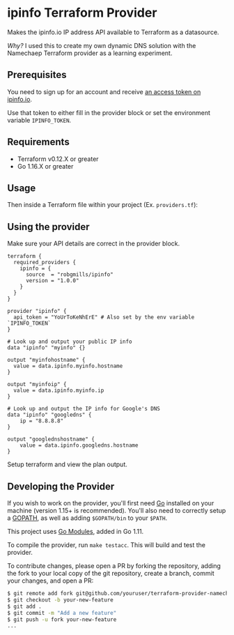 ipinfo Terraform Provider
==================

Makes the ipinfo.io IP address API available to Terraform as a datasource.

_Why?_ I used this to create my own dynamic DNS solution with the Namechaep Terraform provider as a learning experiment.

Prerequisites
------------------

You need to sign up for an account and receive [an access token on ipinfo.io](https://ipinfo.io/account/token).

Use that token to either fill in the provider block or set the environment variable `IPINFO_TOKEN`.

## Requirements

* Terraform v0.12.X or greater
* Go 1.16.X or greater

Usage
---------------------

Then inside a Terraform file within your project (Ex. `providers.tf`):

Using the provider
----------------------

Make sure your API details are correct in the provider block.

```hcl
terraform {
  required_providers {
    ipinfo = {
      source  = "robgmills/ipinfo"
      version = "1.0.0"
    }
  }
}

provider "ipinfo" {
  api_token = "YoUrToKeNhErE" # Also set by the env variable `IPINFO_TOKEN`
}

# Look up and output your public IP info
data "ipinfo" "myinfo" {}

output "myinfohostname" {
  value = data.ipinfo.myinfo.hostname
}

output "myinfoip" {
  value = data.ipinfo.myinfo.ip
}

# Look up and output the IP info for Google's DNS
data "ipinfo" "googledns" {
    ip = "8.8.8.8"
}

output "googlednshostname" {
    value = data.ipinfo.googledns.hostname
}
```

Setup terraform and view the plan output.

Developing the Provider
---------------------------

If you wish to work on the provider, you'll first need [Go](http://www.golang.org) installed on your machine (version 1.15+ is recommended). You'll also need to correctly setup a [GOPATH](http://golang.org/doc/code.html#GOPATH), as well as adding `$GOPATH/bin` to your `$PATH`.

This project uses [Go Modules](https://github.com/golang/go/wiki/Modules), added in Go 1.11.

To compile the provider, run `make testacc`. This will build and test the provider.

To contribute changes, please open a PR by forking the repository, adding the fork to your local copy of the git repository, create a branch, commit your changes, and open a PR:

```bash
$ git remote add fork git@github.com/youruser/terraform-provider-namechep
$ git checkout -b your-new-feature
$ git add .
$ git commit -m "Add a new feature"
$ git push -u fork your-new-feature
...
```